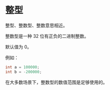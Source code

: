 # 整型

整型、整数型、整数意思相近。

整数型是一种 32 位有正负的二进制整数。

默认值为 0。

例如：

```java
int a = 100000;
int b = -200000;
```

在大多数场景下，整数型的数值范围是足够使用的。
